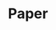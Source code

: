 ---
title: "Paper"
description: "Journal club"
slug: "paper"
image: "https://cdn.jsdelivr.net/gh/jmwyf/pichosting@master/papers.jpg"
---